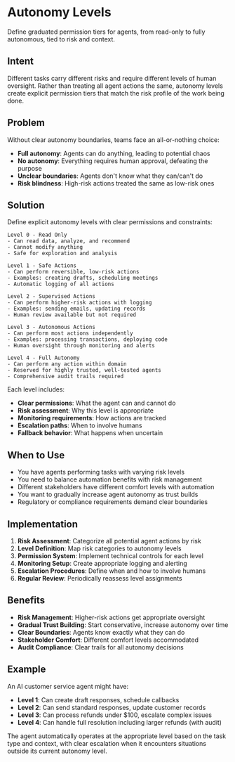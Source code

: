 # Autonomy Levels

Define graduated permission tiers for agents, from read-only to fully autonomous, tied to risk and context.

## Intent

Different tasks carry different risks and require different levels of human oversight. Rather than treating all agent actions the same, autonomy levels create explicit permission tiers that match the risk profile of the work being done.

## Problem

Without clear autonomy boundaries, teams face an all-or-nothing choice:
- **Full autonomy**: Agents can do anything, leading to potential chaos
- **No autonomy**: Everything requires human approval, defeating the purpose
- **Unclear boundaries**: Agents don't know what they can/can't do
- **Risk blindness**: High-risk actions treated the same as low-risk ones

## Solution

Define explicit autonomy levels with clear permissions and constraints:

```
Level 0 - Read Only
- Can read data, analyze, and recommend
- Cannot modify anything
- Safe for exploration and analysis

Level 1 - Safe Actions
- Can perform reversible, low-risk actions
- Examples: creating drafts, scheduling meetings
- Automatic logging of all actions

Level 2 - Supervised Actions  
- Can perform higher-risk actions with logging
- Examples: sending emails, updating records
- Human review available but not required

Level 3 - Autonomous Actions
- Can perform most actions independently
- Examples: processing transactions, deploying code
- Human oversight through monitoring and alerts

Level 4 - Full Autonomy
- Can perform any action within domain
- Reserved for highly trusted, well-tested agents
- Comprehensive audit trails required
```

Each level includes:
- **Clear permissions**: What the agent can and cannot do
- **Risk assessment**: Why this level is appropriate
- **Monitoring requirements**: How actions are tracked
- **Escalation paths**: When to involve humans
- **Fallback behavior**: What happens when uncertain

## When to Use

- You have agents performing tasks with varying risk levels
- You need to balance automation benefits with risk management
- Different stakeholders have different comfort levels with automation
- You want to gradually increase agent autonomy as trust builds
- Regulatory or compliance requirements demand clear boundaries

## Implementation

1. **Risk Assessment**: Categorize all potential agent actions by risk
2. **Level Definition**: Map risk categories to autonomy levels
3. **Permission System**: Implement technical controls for each level
4. **Monitoring Setup**: Create appropriate logging and alerting
5. **Escalation Procedures**: Define when and how to involve humans
6. **Regular Review**: Periodically reassess level assignments

## Benefits

- **Risk Management**: Higher-risk actions get appropriate oversight
- **Gradual Trust Building**: Start conservative, increase autonomy over time
- **Clear Boundaries**: Agents know exactly what they can do
- **Stakeholder Comfort**: Different comfort levels accommodated
- **Audit Compliance**: Clear trails for all autonomy decisions

## Example

An AI customer service agent might have:
- **Level 1**: Can create draft responses, schedule callbacks
- **Level 2**: Can send standard responses, update customer records  
- **Level 3**: Can process refunds under $100, escalate complex issues
- **Level 4**: Can handle full resolution including larger refunds (with audit)

The agent automatically operates at the appropriate level based on the task type and context, with clear escalation when it encounters situations outside its current autonomy level.
